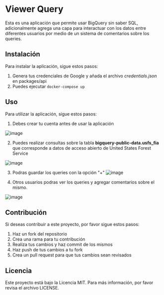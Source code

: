 # Viewer Query

Esta es una aplicación que permite usar BigQuery sin saber SQL, adicionalmente agrega una capa para interactuar con los datos entre diferentes usuarios por medio de un sistema de comentarios sobre los queries. 

## Instalación

Para instalar la aplicación, sigue estos pasos:

1. Genera tus credenciales de Google y añada el archivo *credentials.json* en packages/api
2. Puedes ejecutar `docker-compose up`

## Uso

Para utilizar la aplicación, sigue estos pasos:

1. Debes crear tu cuenta antes de usar la aplicación

![image](https://github.com/jonattan-infante/viewer-query/assets/23534414/99e5e514-4d94-471c-955e-abec6101acb3)

2. Puedes realizar consultas sobre la tabla **bigquery-public-data.usfs_fia** que corresponde a datos de acceso abierto de United States Forest Service

![image](https://github.com/jonattan-infante/viewer-query/assets/23534414/b5754265-ec16-4415-a20e-c0bda08f7e21)


3. Podras guardar los queries con la opción "+"
![image](https://github.com/jonattan-infante/viewer-query/assets/23534414/8f77c7be-1f44-40f5-ad40-a697965630a4)


4. Otros usuarios podras ver los queries y agregar comentarios sobre el mismo.

![image](https://github.com/jonattan-infante/viewer-query/assets/23534414/1081710e-80a3-4695-92c9-51f3ccc81bba)




## Contribución

Si deseas contribuir a este proyecto, por favor sigue estos pasos:

1. Haz un fork del repositorio
2. Crea una rama para tu contribución
3. Realiza tus cambios y haz commit de los mismos
4. Haz push de tus cambios a tu fork
5. Crea un pull request para que tus cambios sean revisados

## Licencia

Este proyecto está bajo la Licencia MIT. Para más información, por favor revisa el archivo LICENSE.
